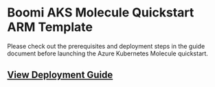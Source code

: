 # Boomi AKS Molecule Quickstart ARM Template

Please check out the prerequisites and deployment steps in the guide document before launching the Azure Kubernetes Molecule quickstart.

## [View Deployment Guide](https://docs.google.com/viewer?url=https://github.com/OfficialBoomi/azure-kubernetes-molecule-quickstart/files/8825148/Azure.Kubernetes.Molecule.Quickstart.-.Deployment.Guide.pdf?target="_blank")
